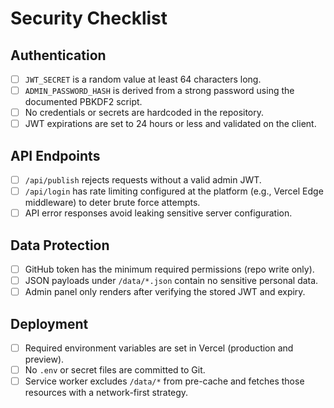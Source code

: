 # Security Checklist

## Authentication
- [ ] `JWT_SECRET` is a random value at least 64 characters long.
- [ ] `ADMIN_PASSWORD_HASH` is derived from a strong password using the documented PBKDF2 script.
- [ ] No credentials or secrets are hardcoded in the repository.
- [ ] JWT expirations are set to 24 hours or less and validated on the client.

## API Endpoints
- [ ] `/api/publish` rejects requests without a valid admin JWT.
- [ ] `/api/login` has rate limiting configured at the platform (e.g., Vercel Edge middleware) to deter brute force attempts.
- [ ] API error responses avoid leaking sensitive server configuration.

## Data Protection
- [ ] GitHub token has the minimum required permissions (repo write only).
- [ ] JSON payloads under `/data/*.json` contain no sensitive personal data.
- [ ] Admin panel only renders after verifying the stored JWT and expiry.

## Deployment
- [ ] Required environment variables are set in Vercel (production and preview).
- [ ] No `.env` or secret files are committed to Git.
- [ ] Service worker excludes `/data/*` from pre-cache and fetches those resources with a network-first strategy.
